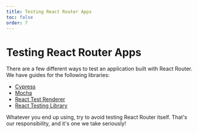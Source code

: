 ```yaml
---
title: Testing React Router Apps
toc: false
order: 7
---
```


# Testing React Router Apps

There are a few different ways to test an application built with React Router.
We have guides for the following libraries:

- [Cypress](testing-with-cypress.md)
- [Mocha](testing-with-mocha.md)
- [React Test Renderer](testing-with-react-test-renderer.md)
- [React Testing Library](testing-with-react-testing-library.md)

Whatever you end up using, try to avoid testing React Router itself. That's our
responsibility, and it's one we take seriously!
